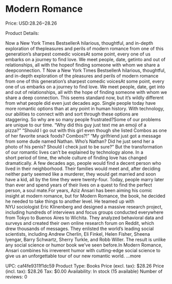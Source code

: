 # Modern Romance

Price: USD:$28.26-$28.26

Product Details:

Now a New York Times BestsellerA hilarious, thoughtful, and in-depth exploration of thepleasures and perils of modern romance from one of this generation’s sharpest comedic voicesAt some point, every one of us embarks on a journey to find love. We meet people, date, getinto and out of relationships, all with the hopeof finding someone with whom we share a deepconnection. T Now a New York Times BestsellerA hilarious, thoughtful, and in-depth exploration of the pleasures and perils of modern romance from one of this generation’s sharpest comedic voicesAt some point, every one of us embarks on a journey to find love. We meet people, date, get into and out of relationships, all with the hope of finding someone with whom we share a deep connection. This seems standard now, but it’s wildly different from what people did even just decades ago. Single people today have more romantic options than at any point in human history. With technology, our abilities to connect with and sort through these options are staggering. So why are so many people frustrated?Some of our problems are unique to our time. “Why did this guy just text me an emoji of a pizza?” “Should I go out with this girl even though she listed Combos as one of her favorite snack foods? Combos?!” “My girlfriend just got a message from some dude named Nathan. Who’s Nathan? Did he just send her a photo of his penis? Should I check just to be sure?” But the transformation of our romantic lives can’t be explained by technology alone. In a short period of time, the whole culture of finding love has changed dramatically. A few decades ago, people would find a decent person who lived in their neighborhood. Their families would meet and, after deciding neither party seemed like a murderer, they would get married and soon have a kid, all by the time they were twenty-four. Today, people marry later than ever and spend years of their lives on a quest to find the perfect person, a soul mate.For years, Aziz Ansari has been aiming his comic insight at modern romance, but for Modern Romance, the book, he decided he needed to take things to another level. He teamed up with NYU sociologist Eric Klinenberg and designed a massive research project, including hundreds of interviews and focus groups conducted everywhere from Tokyo to Buenos Aires to Wichita. They analyzed behavioral data and surveys and created their own online research forum on Reddit, which drew thousands of messages. They enlisted the world’s leading social scientists, including Andrew Cherlin, Eli Finkel, Helen Fisher, Sheena Iyengar, Barry Schwartz, Sherry Turkle, and Robb Willer. The result is unlike any social science or humor book we’ve seen before.In Modern Romance, Ansari combines his irreverent humor with cutting-edge social science to give us an unforgettable tour of our new romantic world. ...more

UPC: caf4fe9311f1dc59
Product Type: Books
Price (excl. tax): $28.26
Price (incl. tax): $28.26
Tax: $0.00
Availability: In stock (15 available)
Number of reviews: 0